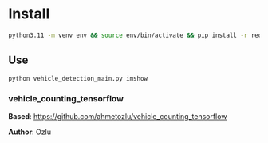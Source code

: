# Install

```sh
python3.11 -m venv env && source env/bin/activate && pip install -r requirements.txt
```

## Use

```sh
python vehicle_detection_main.py imshow
```

### vehicle_counting_tensorflow

**Based**: https://github.com/ahmetozlu/vehicle_counting_tensorflow

**Author**: Ozlu